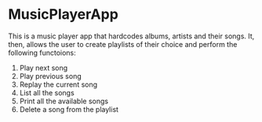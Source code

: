 # MusicPlayerApp

This is a music player app that hardcodes albums, artists and their songs. It, then, allows the user to create playlists of their choice and perform the following functoions:
1. Play next song
2. Play previous song
3. Replay the current song
4. List all the songs
5. Print all the available songs
6. Delete a song from the playlist

